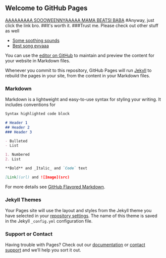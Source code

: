 ## Welcome to GitHub Pages
[AAAAAAAAA SOOOWEENNYAAAAA MAMA BEATSI BABA](https://www.youtube.com/watch?v=GibiNy4d4gc)
#Anyway, just click the link bro.
##It's worth it.
###Trust me.
Please check out other stuff as well
* [Some soothing sounds](https://www.youtube.com/watch?v=TrRbB-qUJfY)
* [Best song evvaaa](https://youtu.be/msSc7Mv0QHY?t=34)

You can use the [editor on GitHub](https://github.com/its-oms-hub/Special-name/edit/gh-pages/index.md) to maintain and preview the content for your website in Markdown files.

Whenever you commit to this repository, GitHub Pages will run [Jekyll](https://jekyllrb.com/) to rebuild the pages in your site, from the content in your Markdown files.

### Markdown

Markdown is a lightweight and easy-to-use syntax for styling your writing. It includes conventions for

```markdown
Syntax highlighted code block

# Header 1
## Header 2
### Header 3

- Bulleted
- List

1. Numbered
2. List

**Bold** and _Italic_ and `Code` text

[Link](url) and ![Image](src)
```

For more details see [GitHub Flavored Markdown](https://guides.github.com/features/mastering-markdown/).

### Jekyll Themes

Your Pages site will use the layout and styles from the Jekyll theme you have selected in your [repository settings](https://github.com/its-oms-hub/Special-name/settings). The name of this theme is saved in the Jekyll `_config.yml` configuration file.

### Support or Contact

Having trouble with Pages? Check out our [documentation](https://docs.github.com/categories/github-pages-basics/) or [contact support](https://github.com/contact) and we’ll help you sort it out.
